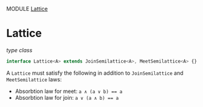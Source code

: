 MODULE [Lattice](https://github.com/gcanti/fp-ts/blob/master/src/Lattice.ts)

# Lattice

_type class_

```ts
interface Lattice<A> extends JoinSemilattice<A>, MeetSemilattice<A> {}
```

A `Lattice` must satisfy the following in addition to `JoinSemilattice` and `MeetSemilattice` laws:

* Absorbtion law for meet: `a ∧ (a ∨ b) == a`
* Absorbtion law for join: `a ∨ (a ∧ b) == a`
